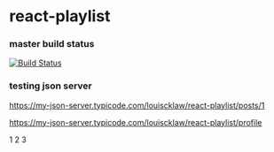 # react-playlist

### master build status
[![Build Status](https://travis-ci.com/louiscklaw/react-playlist.svg?branch=master)](https://travis-ci.com/louiscklaw/react-playlist)

### testing json server
https://my-json-server.typicode.com/louiscklaw/react-playlist/posts/1

https://my-json-server.typicode.com/louiscklaw/react-playlist/profile

1
2
3
